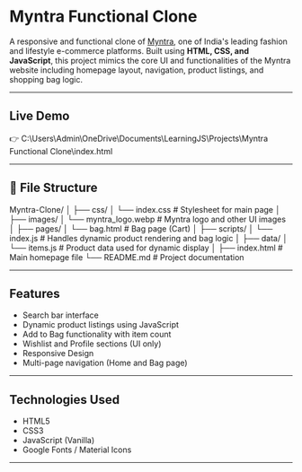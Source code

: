 # Myntra Functional Clone

A responsive and functional clone of [Myntra](https://www.myntra.com), one of India's leading fashion and lifestyle e-commerce platforms. Built using **HTML, CSS, and JavaScript**, this project mimics the core UI and functionalities of the Myntra website including homepage layout, navigation, product listings, and shopping bag logic.

---

## Live Demo

👉 C:\Users\Admin\OneDrive\Documents\LearningJS\Projects\Myntra Functional Clone\index.html

---

## 📁 File Structure
Myntra-Clone/
│
├── css/
│ └── index.css # Stylesheet for main page
│
├── images/
│ └── myntra_logo.webp # Myntra logo and other UI images
│
├── pages/
│ └── bag.html # Bag page (Cart)
│
├── scripts/
│ └── index.js # Handles dynamic product rendering and bag logic
│
├── data/
│ └── items.js # Product data used for dynamic display
│
├── index.html # Main homepage file
└── README.md # Project documentation

---

## Features

- Search bar interface
- Dynamic product listings using JavaScript
- Add to Bag functionality with item count
- Wishlist and Profile sections (UI only)
- Responsive Design
- Multi-page navigation (Home and Bag page)

---

## Technologies Used

- HTML5
- CSS3
- JavaScript (Vanilla)
- Google Fonts / Material Icons

---


